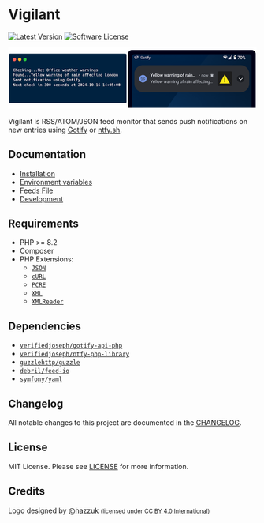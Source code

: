 # Vigilant

[![Latest Version](https://img.shields.io/github/release/VerifiedJoseph/vigilant.svg?style=flat-square)](https://github.com/VerifiedJoseph/vigilant/releases/latest)
[![Software License](https://img.shields.io/badge/license-MIT-brightgreen.svg?style=flat-square)](LICENSE)

![Vigilant running in a terminal and a phone receiving a push notification sent by Vigilant using Gotify.](docs/img/readme-header.png)

Vigilant is RSS/ATOM/JSON feed monitor that sends push notifications on new entries using [Gotify](https://gotify.net/) or [ntfy.sh](https://ntfy.sh).


## Documentation

- [Installation](docs/install.md)
- [Environment variables](docs/configuration.md)
- [Feeds File](docs/feeds.md)
- [Development](docs/development.md)

## Requirements

- PHP >= 8.2
- Composer
- PHP Extensions:
  - [`JSON`](https://www.php.net/manual/en/book.json.php)
  - [`cURL`](https://secure.php.net/manual/en/book.curl.php)
  - [`PCRE`](https://www.php.net/manual/en/book.pcre.php)
  - [`XML`](https://www.php.net/manual/en/book.xml.php)
  - [`XMLReader`](https://www.php.net/manual/en/book.xmlreader.php)

## Dependencies

- [`verifiedjoseph/gotify-api-php`](https://github.com/VerifiedJoseph/gotify-api-php)
- [`verifiedjoseph/ntfy-php-library`](https://github.com/VerifiedJoseph/ntfy-php-library)
- [`guzzlehttp/guzzle`](https://github.com/guzzle/guzzle/)
- [`debril/feed-io`](https://github.com/alexdebril/feed-io)
- [`symfony/yaml`](https://github.com/symfony/yaml)

## Changelog

All notable changes to this project are documented in the [CHANGELOG](CHANGELOG.md).

## License

MIT License. Please see [LICENSE](LICENSE) for more information.

## Credits

Logo designed by [@hazzuk](https://github.com/hazzuk) <small>(licensed under [CC BY 4.0 International](LOGO_LICENSE.txt))</small>